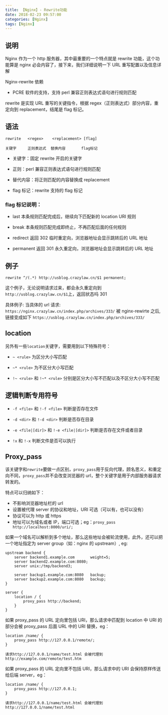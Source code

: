 ```yaml
---
title: 【Nginx】- Rewrite功能
date: 2018-02-23 09:57:00
categories: [Nginx]
tags: [Nginx]
---
```


## 说明

Nginx 作为一个 http 服务器，其中最重要的一个特点就是 rewrite 功能，这个功能算是 nginx 必会内容了，接下来，我们详细说明一下 URL 重写配置以及信息详解

Nginx-rewrite 依赖

- PCRE 软件的支持，支持 perl 兼容正则表达式语句进行规则匹配

rewrite 是实现 URL 重写的关键指令，根据 regex（正则表达式）部分内容，重定向到 replacement，结尾是 flag 标记。

## 语法

```regex
rewrite   <regex>    <replacement> [flag]

关键字     正则表达式  替换内容       flag标记
```

- 关键字：固定 rewrite 开启的关键字

- 正则：perl 兼容正则表达式语句进行规则匹配

- 替代内容：将正则匹配的内容替换成 replacement

- flag 标记：rewrite 支持的 flag 标记

<!-- more -->

### flag 标记说明：

- last 本条规则匹配完成后，继续向下匹配新的 location URI 规则

- break 本条规则匹配完成即终止，不再匹配后面的任何规则

- redirect 返回 302 临时重定向，浏览器地址会显示跳转后的 URL 地址

- permanent 返回 301 永久重定向，浏览器地址会显示跳转后的 URL 地址

## 例子

`rewrite ^/(.*) http://usblog.crazylaw.cn/$1 permanent;`

这个例子，无论说明请求过来，都会永久重定向到`http://usblog.crazylaw.cn/$1`上，返回状态吗 301

具体例子:
当具体的 url 请求:
`https://nginx.crazylaw.cn/index.php/archives/333/`
被 nginx-rewirte 之后,链接变成如下
`https://usblog.crazylaw.cn/index.php/archives/333/`

## location

另外有一些`location`关键字，需要用到以下特殊符号：

- `~ <rule>` 为区分大小写匹配

- `~* <rule>` 为不区分大小写匹配

- `!~ <rule>` 和 `!~* <rule>` 分别是区分大小写不匹配以及不区分大小写不匹配

## 逻辑判断专用符号

- `-f <file>` 和 `!-f <file>` 判断是否存在文件

- `-d <dir>` 和 `!-d <dir>` 判断是否存在目录

- `-e <file|[dir]>` 和 `!-e <file|[dir]>` 判断是否存在文件或者目录

- `!x` 和 `!-x` 判断文件是否可以执行

## Proxy_pass

该关键字和`rewrite`要做一点区别，`proxy_pass`用于反向代理，顾名思义，和重定向不同，`proxy_pass`并不会改变浏览器的 url，整个关键字是用于内部服务器请求转发的。

特点可以归纳如下：

- 不影响浏览器地址栏的 url
- 设置被代理 server 的协议和地址，URI 可选（可以有，也可以没有）
- 协议可以为 http 或 https
- 地址可以为域名或者 IP，端口可选；eg：`proxy_pass http://localhost:8000/uri/;`

如果一个域名可以解析到多个地址，那么这些地址会被轮流使用，此外，还可以把一个地址指定为 server group（如：nginx 的 upstream）, eg:

```shell
upstream backend {
    server backend1.example.com       weight=5;
    server backend2.example.com:8080;
    server unix:/tmp/backend3;

    server backup1.example.com:8080   backup;
    server backup2.example.com:8080   backup;
}

server {
    location / {
        proxy_pass http://backend;
    }
}
```

如果 proxy_pass 的 URL 定向里包括 URI，那么请求中匹配到 location 中 URI 的部分会被 proxy_pass 后面 URL 中的 URI 替换，eg：

```
location /name/ {
    proxy_pass http://127.0.0.1/remote/;
}

请求http://127.0.0.1/name/test.html 会被代理到http://example.com/remote/test.htm
```

如果 proxy_pass 的 URL 定向里不包括 URI，那么请求中的 URI 会保持原样传送给后端 server，eg：

```
location /name/ {
    proxy_pass http://127.0.0.1;
}

请求http://127.0.0.1/name/test.html 会被代理到http://127.0.0.1/name/test.html
```
